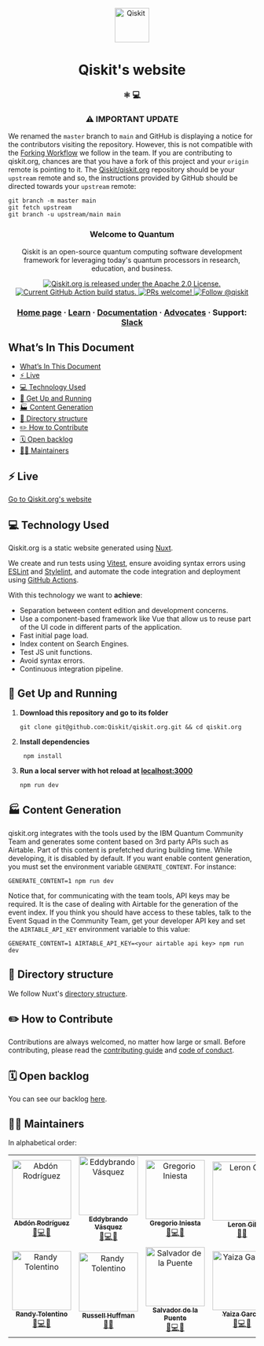 <p align="center">
  <a href="https://qiskit.org/">
    <img alt="Qiskit" src="https://qiskit.org/images/qiskit-logo.png" width="70" />
  </a>
</p>
<h1 align="center">
  Qiskit's website
</h1>

<h3 align="center">
  ⚛️ 💻
</h3>

<h3 align="center">
  ⚠️ IMPORTANT UPDATE
</h3>

We renamed the `master` branch to `main` and GitHub is displaying a notice for the contributors visiting the repository. However, this is not compatible with the [Forking Workflow](https://www.atlassian.com/git/tutorials/comparing-workflows/forking-workflow) we follow in the team. If you are contributing to qiskit.org, chances are that you have a fork of this project and your `origin` remote is pointing to it. The [Qiskit/qiskit.org](https://github.com/Qiskit/qiskit.org) repository should be your `upstream` remote and so, the instructions provided by GitHub should be directed towards your `upstream` remote:

```
git branch -m master main
git fetch upstream
git branch -u upstream/main main
```

<h3 align="center">
  Welcome to Quantum
</h3>
<p align="center">
  Qiskit is an open-source quantum computing software development framework for leveraging today's quantum processors in research, education, and business.
</p>
<p align="center">
  <a href="https://github.com/Qiskit/qiskit.org/blob/main/LICENSE.txt">
    <img src="https://img.shields.io/badge/License-Apache%202.0-blue.svg" alt="Qiskit.org is released under the Apache 2.0 License." />
  </a>
  <a href="https://github.com/Qiskit/qiskit.org/actions">
    <img src="https://github.com/Qiskit/qiskit.org/workflows/build%20and%20deploy/badge.svg?branch=main" alt="Current GitHub Action build status." />
  </a>
  <a href="https://github.com/Qiskit/qiskit.org/blob/main/CONTRIBUTING.rst">
    <img src="https://img.shields.io/badge/PRs-welcome-brightgreen.svg" alt="PRs welcome!" />
  </a>
  <a href="https://twitter.com/intent/follow?screen_name=qiskit">
    <img src="https://img.shields.io/twitter/follow/qiskit.svg?label=Follow%20@qiskit" alt="Follow @qiskit" />
  </a>
</p>

<h3 align="center">
  <a href="https://qiskit.org/">Home page</a>
  <span> · </span>
  <a href="https://qiskit.org/learn/">Learn</a>
  <span> · </span>
  <a href="https://qiskit.org/documentation/">Documentation</a>
  <span> · </span>
  <a href="https://qiskit.org/advocates/">Advocates</a>
  <span> · </span>
  Support: <a href="http://qisk.it/join-slack">Slack</a>
</h3>

## What’s In This Document

- [What’s In This Document](#whats-in-this-document)
- [⚡️ Live](#️-live)
- [💻 Technology Used](#-technology-used)
- [🚀 Get Up and Running](#-get-up-and-running)
- [🏭 Content Generation](#-content-generation)
- [🧐 Directory structure](#-directory-structure)
- [✏️ How to Contribute](#️-how-to-contribute)
- [🗓 Open backlog](#-open-backlog)
- [👩‍💻 Maintainers](#-maintainers)

## ⚡️ Live

[Go to Qiskit.org's website](https://qiskit.org/)

## 💻 Technology Used

Qiskit.org is a static website generated using [Nuxt](https://nuxt.com/).

We create and run tests using [Vitest](https://vitest.dev/), ensure avoiding syntax errors using [ESLint](https://eslint.org/) and [Stylelint](https://stylelint.io/), and automate the code integration and deployment using [GitHub Actions](https://github.com/features/actions).

With this technology we want to **achieve**:

- Separation between content edition and development concerns.
- Use a component-based framework like Vue that allow us to reuse part of the UI code in different parts of the application.
- Fast initial page load.
- Index content on Search Engines.
- Test JS unit functions.
- Avoid syntax errors.
- Continuous integration pipeline.

## 🚀 Get Up and Running

1. **Download this repository and go to its folder**

   ```shell
   git clone git@github.com:Qiskit/qiskit.org.git && cd qiskit.org
   ```

2. **Install dependencies**

   ```shell
    npm install
   ```

3. **Run a local server with hot reload at [localhost:3000](localhost:3000)**

   ```shell
   npm run dev
   ```

## 🏭 Content Generation

qiskit.org integrates with the tools used by the IBM Quantum Community Team and generates some content based on 3rd party APIs such as Airtable. Part of this content is prefetched during building time. While developing, it is disabled by default. If you want enable content generation, you must set the environment variable `GENERATE_CONTENT`. For instance:

```shell
GENERATE_CONTENT=1 npm run dev
```

Notice that, for communicating with the team tools, API keys may be required. It is the case of dealing with Airtable for the generation of the event index. If you think you should have access to these tables, talk to the Event Squad in the Community Team, get your developer API key and set the `AIRTABLE_API_KEY` environment variable to this value:

```shell
GENERATE_CONTENT=1 AIRTABLE_API_KEY=<your airtable api key> npm run dev
```

## 🧐 Directory structure

We follow Nuxt's [directory structure](https://nuxt.com/docs/guide/directory-structure/nuxt).

## ✏️ How to Contribute

Contributions are always welcomed, no matter how large or small. Before contributing, please read the [contributing guide](CONTRIBUTING.md) and [code of conduct](CODE_OF_CONDUCT.md).

## 🗓 Open backlog

You can see our backlog [here](https://github.com/orgs/Qiskit/projects/10).

## 👩‍💻 Maintainers

In alphabetical order:

<table>
<tr>
<td align="center"><a href="https://github.com/abdonrd"><img src="https://avatars3.githubusercontent.com/u/1007051?s=460&u=c56ec45cdd107902cc332c6c90a18a9701b4c4d7&v=4" width="120px;" alt="Abdón Rodríguez"/><br /><sub><b>Abdón Rodríguez</b></sub></a><br /><a href="https://github.com/qiskit/qiskit.org/issues?q=author%3Aabdonrd" title="Bug reports">🐛</a><a href="https://github.com/qiskit/qiskit.org/commits?author=abdonrd" title="Code">💻</a><a href="https://join.slack.com/t/qiskit/shared_invite/enQtODQ2NTIyOTgwMTQ3LTI0NzM2NzkzZjJhNDgzZjY5MTQzNDY3MGNiZGQzNTNkZTE4Nzg1MjMwMmFjY2UwZTgyNDlmYWQwYmZjMjE1ZTM" title="Answering Questions on Slack">💬</a></td>
<td align="center"><a href="https://github.com/eddybrando"><img src="https://avatars2.githubusercontent.com/u/22047320?s=460&u=58f460132271f2ea45d270841f3821eb46c4bb5e&v=4" width="120px;" alt="Eddybrando Vásquez"/><br /><sub><b>Eddybrando Vásquez</b></sub></a><br /><a href="https://github.com/qiskit/qiskit.org/issues?q=author%3Aeddybrando" title="Bug reports">🐛</a><a href="https://github.com/qiskit/qiskit.org/commits?author=eddybrando" title="Code">💻</a><a href="https://join.slack.com/t/qiskit/shared_invite/enQtODQ2NTIyOTgwMTQ3LTI0NzM2NzkzZjJhNDgzZjY5MTQzNDY3MGNiZGQzNTNkZTE4Nzg1MjMwMmFjY2UwZTgyNDlmYWQwYmZjMjE1ZTM" title="Answering Questions on Slack">💬</a></td>
<td align="center"><a href="https://github.com/korgan00"><img src="https://avatars1.githubusercontent.com/u/4138279?s=400&v=4" width="120px;" alt="Gregorio Iniesta"/><br /><sub><b>Gregorio Iniesta</b></sub></a><br /><a href="https://github.com/qiskit/qiskit.org/issues?q=author%3Akorgan00" title="Bug reports">🐛</a><a href="https://github.com/qiskit/qiskit.org/commits?author=korgan00" title="Code">💻</a><a href="https://join.slack.com/t/qiskit/shared_invite/enQtODQ2NTIyOTgwMTQ3LTI0NzM2NzkzZjJhNDgzZjY5MTQzNDY3MGNiZGQzNTNkZTE4Nzg1MjMwMmFjY2UwZTgyNDlmYWQwYmZjMjE1ZTM" title="Answering Questions on Slack">💬</a></td>
<td align="center"><a href="https://github.com/lerongil"><img src="https://avatars3.githubusercontent.com/u/9096989?s=460&v=4" width="120px;" alt="Leron Gil"/><br /><sub><b>Leron Gil</b></sub></a><br /><a href="https://github.com/qiskit/qiskit.org/issues?q=author%3Alerongil" title="Bug reports">🐛</a><a href="https://join.slack.com/t/qiskit/shared_invite/enQtODQ2NTIyOTgwMTQ3LTI0NzM2NzkzZjJhNDgzZjY5MTQzNDY3MGNiZGQzNTNkZTE4Nzg1MjMwMmFjY2UwZTgyNDlmYWQwYmZjMjE1ZTM" title="Answering Questions on Slack">💬</a></td>
</tr>
<tr>
<td align="center"><a href="https://github.com/techtolentino"><img src="https://avatars2.githubusercontent.com/u/6276074?s=460&v=4" width="120px;" alt="Randy Tolentino"/><br /><sub><b>Randy Tolentino</b></sub></a><br /><a href="https://github.com/qiskit/qiskit.org/issues?q=author%3Atechtolentino" title="Bug reports">🐛</a><a href="https://github.com/qiskit/qiskit.org/commits?author=techtolentino" title="Code">💻</a><a href="https://join.slack.com/t/qiskit/shared_invite/enQtODQ2NTIyOTgwMTQ3LTI0NzM2NzkzZjJhNDgzZjY5MTQzNDY3MGNiZGQzNTNkZTE4Nzg1MjMwMmFjY2UwZTgyNDlmYWQwYmZjMjE1ZTM" title="Answering Questions on Slack">💬</a></td>
<td align="center"><a href="https://github.com/JRussellHuffman"><img src="https://avatars1.githubusercontent.com/u/7633881?s=460&u=8c1e462d7fdb0f899ee02f70a4990e693b96226f&v=4" width="120px;" alt="Randy Tolentino"/><br /><sub><b>Russell Huffman</b></sub></a><br /><a href="https://github.com/qiskit/qiskit.org/issues?q=author%3AJRussellHuffman" title="Design">🎨</a><a href="https://join.slack.com/t/qiskit/shared_invite/enQtODQ2NTIyOTgwMTQ3LTI0NzM2NzkzZjJhNDgzZjY5MTQzNDY3MGNiZGQzNTNkZTE4Nzg1MjMwMmFjY2UwZTgyNDlmYWQwYmZjMjE1ZTM" title="Answering Questions on Slack">💬</a></td>
<td align="center"><a href="https://github.com/delapuente"><img src="https://avatars1.githubusercontent.com/u/757942?s=460&v=4" width="120px;" alt="Salvador de la Puente"/><br /><sub><b>Salvador de la Puente</b></sub></a><br /><a href="https://github.com/qiskit/qiskit.org/issues?q=author%3Adelapuente" title="Bug reports">🐛</a><a href="https://github.com/qiskit/qiskit.org/commits?author=delapuente" title="Code">💻</a><a href="https://join.slack.com/t/qiskit/shared_invite/enQtODQ2NTIyOTgwMTQ3LTI0NzM2NzkzZjJhNDgzZjY5MTQzNDY3MGNiZGQzNTNkZTE4Nzg1MjMwMmFjY2UwZTgyNDlmYWQwYmZjMjE1ZTM" title="Answering Questions on Slack">💬</a></td>
<td align="center"><a href="https://github.com/y4izus"><img src="https://avatars2.githubusercontent.com/u/17231966?s=460&v=4" width="120px;" alt="Yaiza García"/><br /><sub><b>Yaiza García</b></sub></a><br /><a href="https://github.com/qiskit/qiskit.org/issues?q=author%3Ay4izus" title="Bug reports">🐛</a><a href="https://github.com/qiskit/qiskit.org/commits?author=y4izus" title="Code">💻</a><a href="https://join.slack.com/t/qiskit/shared_invite/enQtODQ2NTIyOTgwMTQ3LTI0NzM2NzkzZjJhNDgzZjY5MTQzNDY3MGNiZGQzNTNkZTE4Nzg1MjMwMmFjY2UwZTgyNDlmYWQwYmZjMjE1ZTM" title="Answering Questions on Slack">💬</a></td>
</tr>
</table>
